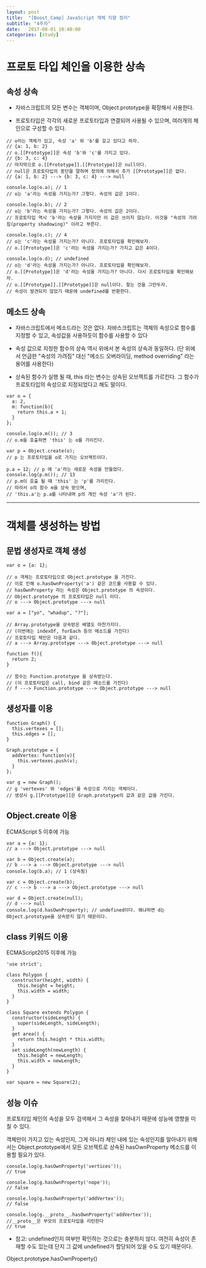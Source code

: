 ```yaml
---
layout: post
title:  "[Boost_Camp] JavaScript 객체 지향 정리"
subtitle: "4주차"
date:   2017-08-01 10:40:00
categories: [study]
---
```


# 프로토 타입 체인을 이용한 상속 #

## 속성 상속 ##

- 자바스크립트의 모든 변수는 객체이며, Object.prototype을 확장해서 사용한다.

- 프로토타입은 각각의 새로운 프로토타입과 연결되어 사용될 수 있으며, 여러개의 체인으로 구성할 수 있다.


```
// o라는 객체가 있고, 속성 'a' 와 'b'를 갖고 있다고 하자.
// {a: 1, b: 2}
// o.[[Prototype]]은 속성 'b'와 'c'를 가지고 있다. 
// {b: 3, c: 4}
// 마지막으로 o.[[Prototype]].[[Prototype]]은 null이다. 
// null은 프로토타입의 종단을 말하며 정의에 의해서 추가 [[Prototype]]은 없다. 
// {a: 1, b: 2} ---> {b: 3, c: 4} ---> null

console.log(o.a); // 1
// o는 'a'라는 속성을 가지는가? 그렇다. 속성의 값은 1이다.

console.log(o.b); // 2
// o는 'b'라는 속성을 가지는가? 그렇다. 속성의 값은 2이다.
// 프로토타입 역시 'b'라는 속성을 가지지만 이 값은 쓰이지 않는다. 이것을 "속성의 가려짐(property shadowing)" 이라고 부른다.

console.log(o.c); // 4
// o는 'c'라는 속성을 가지는가? 아니다. 프로토타입을 확인해보자.
// o.[[Prototype]]은 'c'라는 속성을 가지는가? 가지고 값은 4이다.

console.log(o.d); // undefined
// o는 'd'라는 속성을 가지는가? 아니다. 프로토타입을 확인해보자.
// o.[[Prototype]]은 'd'라는 속성을 가지는가? 아니다. 다시 프로토타입을 확인해보자.
// o.[[Prototype]].[[Prototype]]은 null이다. 찾는 것을 그만두자.
// 속성이 발견되지 않았기 때문에 undefined를 반환한다.
```

## 메소드 상속 ##

- 자바스크립트에서 메소드라는 것은 없다. 자바스크립트는 객체의 속성으로 함수를 지정할 수 있고, 속성값을 사용하듯이 함수를 사용할 수 있다

- 속성 값으로 지정한 함수의 상속 역시 위에서 본 속성의 상속과 동일하다. (단 위에서 언급한 "속성의 가려짐" 대신 "메소드 오버라이딩, method overriding" 라는 용어를 사용한다)

- 상속된 함수가 실행 될 때,  this 라는 변수는 상속된 오브젝트를 가르킨다. 그 함수가 프로토타입의 속성으로 지정되었다고 해도 말이다.

```
var o = {
  a: 2,
  m: function(b){
    return this.a + 1;
  }
};

console.log(o.m()); // 3
// o.m을 호출하면 'this' 는 o를 가리킨다.

var p = Object.create(o);
// p 는 프로토타입을 o로 가지는 오브젝트이다.

p.a = 12; // p 에 'a'라는 새로운 속성을 만들었다.
console.log(p.m()); // 13
// p.m이 호출 될 때 'this' 는 'p'를 가리킨다.
// 따라서 o의 함수 m을 상속 받으며,
// 'this.a'는 p.a를 나타내며 p의 개인 속성 'a'가 된다.
```
---

# 객체를 생성하는 방법 #

## 문법 생성자로 객체 생성 ##

```
var o = {a: 1};

// o 객체는 프로토타입으로 Object.prototype 을 가진다.
// 이로 인해 o.hasOwnProperty('a') 같은 코드를 사용할 수 있다.
// hasOwnProperty 라는 속성은 Object.prototype 의 속성이다.
// Object.prototype 의 프로토타입은 null 이다.
// o ---> Object.prototype ---> null

var a = ["yo", "whadup", "?"];

// Array.prototype을 상속받은 배열도 마찬가지다.
// (이번에는 indexOf, forEach 등의 메소드를 가진다)
// 프로토타입 체인은 다음과 같다.
// a ---> Array.prototype ---> Object.prototype ---> null

function f(){
  return 2;
}

// 함수는 Function.prototype 을 상속받는다.
// (이 프로토타입은 call, bind 같은 메소드를 가진다)
// f ---> Function.prototype ---> Object.prototype ---> null
```

## 생성자를 이용 ##

```
function Graph() {
  this.vertexes = [];
  this.edges = [];
}

Graph.prototype = {
  addVertex: function(v){
    this.vertexes.push(v);
  }
};

var g = new Graph();
// g 'vertexes' 와 'edges'를 속성으로 가지는 객체이다.
// 생성시 g.[[Prototype]]은 Graph.prototype의 값과 같은 값을 가진다.
```

## Object.create 이용 ##

ECMAScript 5 이후에 가능

```
var a = {a: 1}; 
// a ---> Object.prototype ---> null

var b = Object.create(a);
// b ---> a ---> Object.prototype ---> null
console.log(b.a); // 1 (상속됨)

var c = Object.create(b);
// c ---> b ---> a ---> Object.prototype ---> null

var d = Object.create(null);
// d ---> null
console.log(d.hasOwnProperty); // undefined이다. 왜냐하면 d는 Object.prototype을 상속받지 않기 때문이다.
```

## class 키워드 이용 ##

ECMAScript2015 이후에 가능

```
'use strict';

class Polygon {
  constructor(height, width) {
    this.height = height;
    this.width = width;
  }
}

class Square extends Polygon {
  constructor(sideLength) {
    super(sideLength, sideLength);
  }
  get area() {
    return this.height * this.width;
  }
  set sideLength(newLength) {
    this.height = newLength;
    this.width = newLength;
  }
}

var square = new Square(2);
```

## 성능 이슈 ##

프로토타입 체인의 속성을 모두 검색해서 그 속성을 찾아내기 때문에 성능에 영향을 미칠 수 있다.

객체만이 가지고 있는 속성인지, 그게 아니라 체인 내에 있는 속성인지를 알아내기 위해서는 Object.prototype에서 모든 오브젝트로 상속된 hasOwnProperty 메소드를 이용할 필요가 있다. 

```
console.log(g.hasOwnProperty('vertices'));
// true

console.log(g.hasOwnProperty('nope'));
// false

console.log(g.hasOwnProperty('addVertex'));
// false

console.log(g.__proto__.hasOwnProperty('addVertex'));
//__proto__은 부모의 프로토타입을 리턴한다
// true
```

- 참고: undefined인지 여부만 확인하는 것으로는 충분하지 않다. 여전히 속성이 존재할 수도 있는데 단지 그 값에 undefined가 할당되어 있을 수도 있기 때문이다.








Object.prototype.hasOwnProperty()